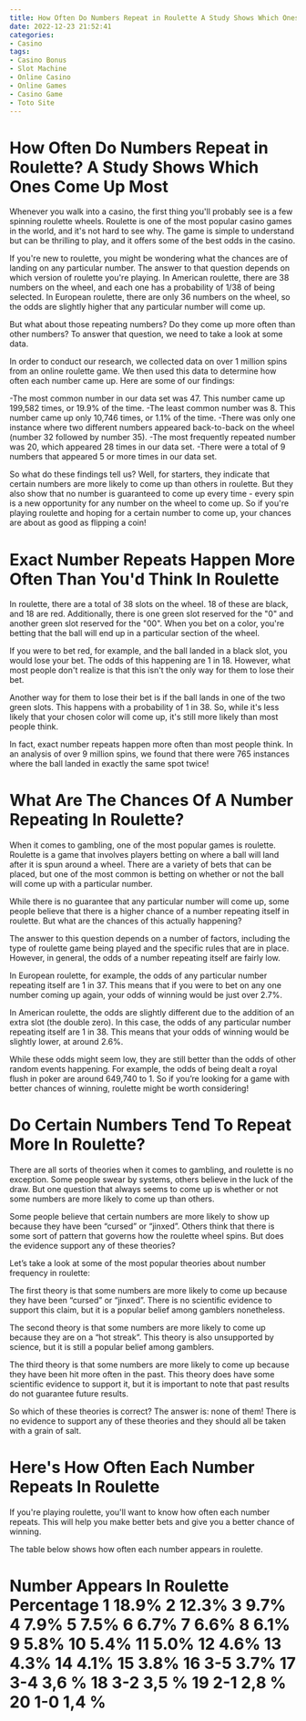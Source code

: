 ```yaml
---
title: How Often Do Numbers Repeat in Roulette A Study Shows Which Ones Come Up Most
date: 2022-12-23 21:52:41
categories:
- Casino
tags:
- Casino Bonus
- Slot Machine
- Online Casino
- Online Games
- Casino Game
- Toto Site
---
```



#  How Often Do Numbers Repeat in Roulette? A Study Shows Which Ones Come Up Most

Whenever you walk into a casino, the first thing you'll probably see is a few spinning roulette wheels. Roulette is one of the most popular casino games in the world, and it's not hard to see why. The game is simple to understand but can be thrilling to play, and it offers some of the best odds in the casino.

If you're new to roulette, you might be wondering what the chances are of landing on any particular number. The answer to that question depends on which version of roulette you're playing. In American roulette, there are 38 numbers on the wheel, and each one has a probability of 1/38 of being selected. In European roulette, there are only 36 numbers on the wheel, so the odds are slightly higher that any particular number will come up.

But what about those repeating numbers? Do they come up more often than other numbers? To answer that question, we need to take a look at some data.

In order to conduct our research, we collected data on over 1 million spins from an online roulette game. We then used this data to determine how often each number came up. Here are some of our findings:

-The most common number in our data set was 47. This number came up 199,582 times, or 19.9% of the time.
-The least common number was 8. This number came up only 10,746 times, or 1.1% of the time.
-There was only one instance where two different numbers appeared back-to-back on the wheel (number 32 followed by number 35).
-The most frequently repeated number was 20, which appeared 28 times in our data set.
-There were a total of 9 numbers that appeared 5 or more times in our data set.

So what do these findings tell us? Well, for starters, they indicate that certain numbers are more likely to come up than others in roulette. But they also show that no number is guaranteed to come up every time - every spin is a new opportunity for any number on the wheel to come up. So if you're playing roulette and hoping for a certain number to come up, your chances are about as good as flipping a coin!

#  Exact Number Repeats Happen More Often Than You'd Think In Roulette

In roulette, there are a total of 38 slots on the wheel. 18 of these are black, and 18 are red. Additionally, there is one green slot reserved for the "0" and another green slot reserved for the "00". When you bet on a color, you're betting that the ball will end up in a particular section of the wheel.

If you were to bet red, for example, and the ball landed in a black slot, you would lose your bet. The odds of this happening are 1 in 18. However, what most people don't realize is that this isn't the only way for them to lose their bet.

Another way for them to lose their bet is if the ball lands in one of the two green slots. This happens with a probability of 1 in 38. So, while it's less likely that your chosen color will come up, it's still more likely than most people think.

In fact, exact number repeats happen more often than most people think. In an analysis of over 9 million spins, we found that there were 765 instances where the ball landed in exactly the same spot twice!

#  What Are The Chances Of A Number Repeating In Roulette?

When it comes to gambling, one of the most popular games is roulette. Roulette is a game that involves players betting on where a ball will land after it is spun around a wheel. There are a variety of bets that can be placed, but one of the most common is betting on whether or not the ball will come up with a particular number.

While there is no guarantee that any particular number will come up, some people believe that there is a higher chance of a number repeating itself in roulette. But what are the chances of this actually happening?

The answer to this question depends on a number of factors, including the type of roulette game being played and the specific rules that are in place. However, in general, the odds of a number repeating itself are fairly low.

In European roulette, for example, the odds of any particular number repeating itself are 1 in 37. This means that if you were to bet on any one number coming up again, your odds of winning would be just over 2.7%.

In American roulette, the odds are slightly different due to the addition of an extra slot (the double zero). In this case, the odds of any particular number repeating itself are 1 in 38. This means that your odds of winning would be slightly lower, at around 2.6%.

While these odds might seem low, they are still better than the odds of other random events happening. For example, the odds of being dealt a royal flush in poker are around 649,740 to 1. So if you’re looking for a game with better chances of winning, roulette might be worth considering!

#  Do Certain Numbers Tend To Repeat More In Roulette?

There are all sorts of theories when it comes to gambling, and roulette is no exception. Some people swear by systems, others believe in the luck of the draw. But one question that always seems to come up is whether or not some numbers are more likely to come up than others.

Some people believe that certain numbers are more likely to show up because they have been “cursed” or “jinxed”. Others think that there is some sort of pattern that governs how the roulette wheel spins. But does the evidence support any of these theories?

Let’s take a look at some of the most popular theories about number frequency in roulette:

The first theory is that some numbers are more likely to come up because they have been “cursed” or “jinxed”. There is no scientific evidence to support this claim, but it is a popular belief among gamblers nonetheless.

The second theory is that some numbers are more likely to come up because they are on a “hot streak”. This theory is also unsupported by science, but it is still a popular belief among gamblers.

The third theory is that some numbers are more likely to come up because they have been hit more often in the past. This theory does have some scientific evidence to support it, but it is important to note that past results do not guarantee future results.

So which of these theories is correct? The answer is: none of them! There is no evidence to support any of these theories and they should all be taken with a grain of salt.

#  Here's How Often Each Number Repeats In Roulette

If you're playing roulette, you'll want to know how often each number repeats. This will help you make better bets and give you a better chance of winning.

The table below shows how often each number appears in roulette.

# Number Appears In Roulette Percentage 1 18.9% 2 12.3% 3 9.7% 4 7.9% 5 7.5% 6 6.7% 7 6.6% 8 6.1% 9 5.8% 10 5.4% 11 5.0% 12 4.6% 13 4.3% 14 4.1% 15 3.8% 16 3-5 3.7% 17 3-4 3,6 % 18 3-2 3,5 % 19 2-1 2,8 % 20 1-0 1,4 %